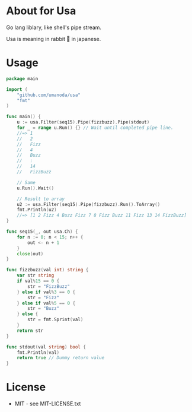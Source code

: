 # About for Usa

Go lang liblary, like shell's pipe stream.

Usa is meaning in rabbit :rabbit: in japanese.

# Usage

```go
package main

import (
	"github.com/umanoda/usa"
	"fmt"
)

func main() {
	u := usa.Filter(seq15).Pipe(fizzbuzz).Pipe(stdout)
	for _ = range u.Run() {} // Wait until completed pipe line.
	//=> 1
	//   2
	//   Fizz
	//   4
	//   Buzz
	//   :
	//   14
	//   FizzBuzz

	// Same
	u.Run().Wait()

	// Result to array
	u2 := usa.Filter(seq15).Pipe(fizzbuzz).Run().ToArray()
	fmt.Println(u2)
	//=> [1 2 Fizz 4 Buzz Fizz 7 8 Fizz Buzz 11 Fizz 13 14 FizzBuzz]
}

func seq15(_, out usa.Ch) {
	for n := 0; n < 15; n++ {
		out <- n + 1
	}
	close(out)
}

func fizzbuzz(val int) string {
	var str string
	if val%15 == 0 {
		str = "FizzBuzz"
	} else if val%3 == 0 {
		str = "Fizz"
	} else if val%5 == 0 {
		str = "Buzz"
	} else {
		str = fmt.Sprint(val)
	}
	return str
}

func stdout(val string) bool {
	fmt.Println(val)
	return true // Dummy return value
}
```

# License

* MIT - see MIT-LICENSE.txt

